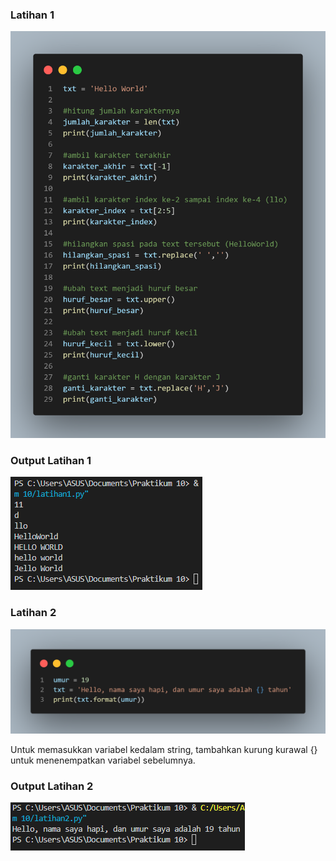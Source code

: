### Latihan 1

![foto1](foto/foto1.png)

### Output Latihan 1

![foto3](foto/foto3.png)

### Latihan 2

![foto2](foto/foto2.png)

Untuk memasukkan variabel kedalam string, tambahkan kurung kurawal {} untuk menenempatkan variabel sebelumnya.
### Output Latihan 2

![foto4](foto/foto4.png)
